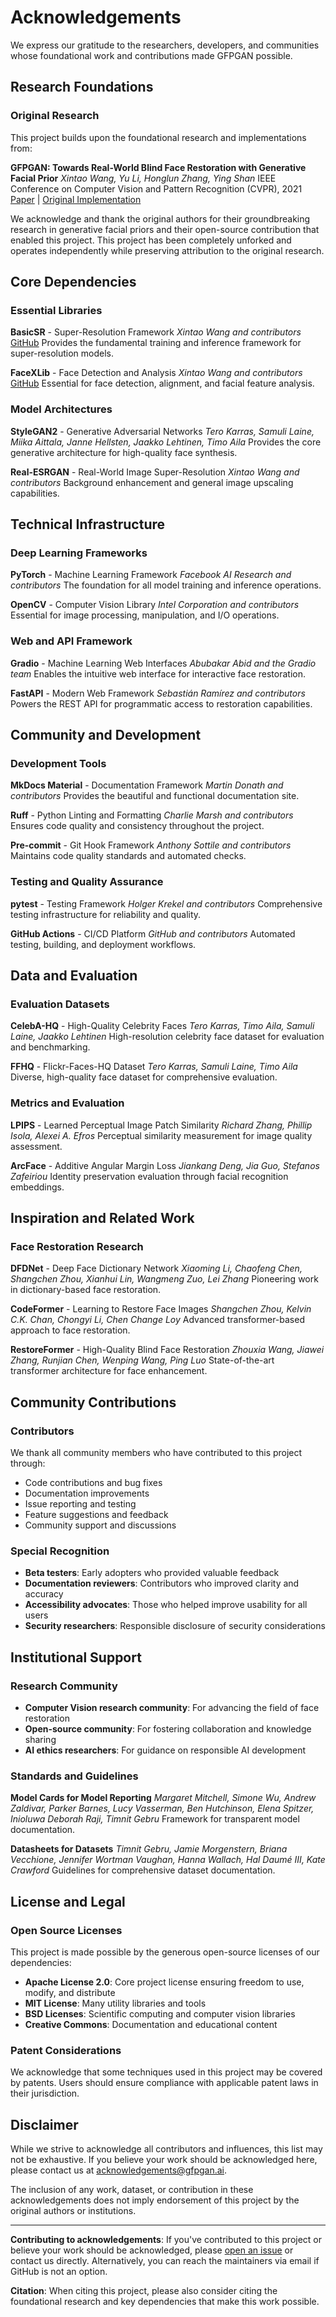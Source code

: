 # Acknowledgements

We express our gratitude to the researchers, developers, and communities
whose foundational work and contributions made GFPGAN possible.

## Research Foundations

### Original Research

This project builds upon the foundational research and implementations from:

**GFPGAN: Towards Real-World Blind Face Restoration with Generative Facial Prior**
*Xintao Wang, Yu Li, Honglun Zhang, Ying Shan*
IEEE Conference on Computer Vision and Pattern Recognition (CVPR), 2021
[Paper](https://arxiv.org/abs/2101.04061) | [Original Implementation](https://github.com/TencentARC/GFPGAN)

We acknowledge and thank the original authors for their groundbreaking
research in generative facial priors and their open-source contribution
that enabled this project. This project has been completely unforked and
operates independently while preserving attribution to the original
research.

## Core Dependencies

### Essential Libraries

**BasicSR** - Super-Resolution Framework
*Xintao Wang and contributors*
[GitHub](https://github.com/xinntao/BasicSR)
Provides the fundamental training and inference framework for super-resolution models.

**FaceXLib** - Face Detection and Analysis
*Xintao Wang and contributors*
[GitHub](https://github.com/xinntao/facexlib)
Essential for face detection, alignment, and facial feature analysis.

### Model Architectures

**StyleGAN2** - Generative Adversarial Networks
*Tero Karras, Samuli Laine, Miika Aittala, Janne Hellsten, Jaakko
Lehtinen, Timo Aila*
Provides the core generative architecture for high-quality face synthesis.

**Real-ESRGAN** - Real-World Image Super-Resolution
*Xintao Wang and contributors*
Background enhancement and general image upscaling capabilities.

## Technical Infrastructure

### Deep Learning Frameworks

**PyTorch** - Machine Learning Framework
*Facebook AI Research and contributors*
The foundation for all model training and inference operations.

**OpenCV** - Computer Vision Library
*Intel Corporation and contributors*
Essential for image processing, manipulation, and I/O operations.

### Web and API Framework

**Gradio** - Machine Learning Web Interfaces
*Abubakar Abid and the Gradio team*
Enables the intuitive web interface for interactive face restoration.

**FastAPI** - Modern Web Framework
*Sebastián Ramírez and contributors*
Powers the REST API for programmatic access to restoration capabilities.

## Community and Development

### Development Tools

**MkDocs Material** - Documentation Framework
*Martin Donath and contributors*
Provides the beautiful and functional documentation site.

**Ruff** - Python Linting and Formatting
*Charlie Marsh and contributors*
Ensures code quality and consistency throughout the project.

**Pre-commit** - Git Hook Framework
*Anthony Sottile and contributors*
Maintains code quality standards and automated checks.

### Testing and Quality Assurance

**pytest** - Testing Framework
*Holger Krekel and contributors*
Comprehensive testing infrastructure for reliability and quality.

**GitHub Actions** - CI/CD Platform
*GitHub and contributors*
Automated testing, building, and deployment workflows.

## Data and Evaluation

### Evaluation Datasets

**CelebA-HQ** - High-Quality Celebrity Faces
*Tero Karras, Timo Aila, Samuli Laine, Jaakko Lehtinen*
High-resolution celebrity face dataset for evaluation and benchmarking.

**FFHQ** - Flickr-Faces-HQ Dataset
*Tero Karras, Samuli Laine, Timo Aila*
Diverse, high-quality face dataset for comprehensive evaluation.

### Metrics and Evaluation

**LPIPS** - Learned Perceptual Image Patch Similarity
*Richard Zhang, Phillip Isola, Alexei A. Efros*
Perceptual similarity measurement for image quality assessment.

**ArcFace** - Additive Angular Margin Loss
*Jiankang Deng, Jia Guo, Stefanos Zafeiriou*
Identity preservation evaluation through facial recognition embeddings.

## Inspiration and Related Work

### Face Restoration Research

**DFDNet** - Deep Face Dictionary Network
*Xiaoming Li, Chaofeng Chen, Shangchen Zhou, Xianhui Lin, Wangmeng Zuo, Lei Zhang*
Pioneering work in dictionary-based face restoration.

**CodeFormer** - Learning to Restore Face Images
*Shangchen Zhou, Kelvin C.K. Chan, Chongyi Li, Chen Change Loy*
Advanced transformer-based approach to face restoration.

**RestoreFormer** - High-Quality Blind Face Restoration
*Zhouxia Wang, Jiawei Zhang, Runjian Chen, Wenping Wang, Ping Luo*
State-of-the-art transformer architecture for face enhancement.

## Community Contributions

### Contributors

We thank all community members who have contributed to this project through:

- Code contributions and bug fixes
- Documentation improvements
- Issue reporting and testing
- Feature suggestions and feedback
- Community support and discussions

### Special Recognition

- **Beta testers**: Early adopters who provided valuable feedback
- **Documentation reviewers**: Contributors who improved clarity and accuracy
- **Accessibility advocates**: Those who helped improve usability for all users
- **Security researchers**: Responsible disclosure of security considerations

## Institutional Support

### Research Community

- **Computer Vision research community**: For advancing the field of face restoration
- **Open-source community**: For fostering collaboration and knowledge sharing
- **AI ethics researchers**: For guidance on responsible AI development

### Standards and Guidelines

**Model Cards for Model Reporting**
*Margaret Mitchell, Simone Wu, Andrew Zaldivar, Parker Barnes, Lucy
Vasserman, Ben Hutchinson, Elena Spitzer, Inioluwa Deborah Raji, Timnit
Gebru*
Framework for transparent model documentation.

**Datasheets for Datasets**
*Timnit Gebru, Jamie Morgenstern, Briana Vecchione, Jennifer Wortman
Vaughan, Hanna Wallach, Hal Daumé III, Kate Crawford*
Guidelines for comprehensive dataset documentation.

## License and Legal

### Open Source Licenses

This project is made possible by the generous open-source licenses of our dependencies:

- **Apache License 2.0**: Core project license ensuring freedom to use,
  modify, and distribute
- **MIT License**: Many utility libraries and tools
- **BSD Licenses**: Scientific computing and computer vision libraries
- **Creative Commons**: Documentation and educational content

### Patent Considerations

We acknowledge that some techniques used in this project may be covered by
patents. Users should ensure compliance with applicable patent laws in
their jurisdiction.

## Disclaimer

While we strive to acknowledge all contributors and influences, this list
may not be exhaustive. If you believe your work should be acknowledged
here, please contact us at
[acknowledgements@gfpgan.ai](mailto:acknowledgements@gfpgan.ai).

The inclusion of any work, dataset, or contribution in these acknowledgements
does not imply endorsement of this project by the original authors or
institutions.

---

**Contributing to acknowledgements**:
If you've contributed to this project or believe your work should be acknowledged,
please [open an issue](https://github.com/IAmJonoBo/Restoria/issues) or
contact us directly.
Alternatively, you can reach the maintainers via email if GitHub is not an option.

**Citation**:
When citing this project, please also consider citing the foundational research and
key dependencies that make this work possible.
